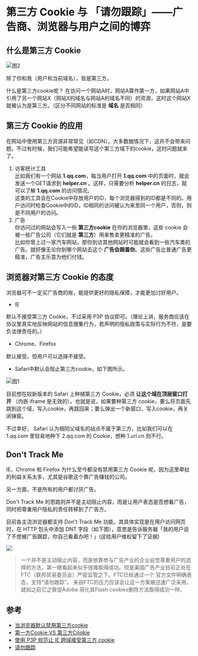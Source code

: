 # 第三方 Cookie 与 「请勿跟踪」——广告商、浏览器与用户之间的博弈

## 什么是第三方 Cookie

![图2](http://imgcache.oa.com/photos/24237/f01738fc30ecc898f15c80c5b3b39d3e.png)

除了你和我（用户和当前域名），皆是第三方。

什么是第三方cookie呢？
在访问一个网站A时，网站A算作第一方，如果网站A中引用了另一个网站X（网站X的域名与网站A的域名不同）的资源，这时这个网站X就被认为是第三方。（区分不同网站的标准是 **域名** 是否相同）

## 第三方 Cookie 的应用

在网站中使用第三方资源非常常见（如CDN），大多数据情况下，这并不会带来问题。不过有时候，我们可能希望能读写这个第三方域下的cookie，这时问题就来了。

1. 访客统计工具<br>比如我们有一个网站 **1.qq.com**，每当用户打开 **1.qq.com** 中的页面时，就会发送一个GET请求到 **helper.cn** 。这样，只需要分析 **helper.cn** 的日志，就可以了解 **1.qq.com** 的访问情况。<br>这类的工具会在Cookie中存放用户的ID，每个浏览器得到的ID都是不同的。用户访问时检查Cookie中的ID，ID相同的访问被认为来至同一个用户，否则，则是不同用户的访问。
2. 广告<br>你访问过的网站会写入一些 **第三方cookie** 在你的浏览器里，这些 cookie 会被一些广告公司（它们就是 **第三方**）用来售卖更精准的广告。<br>比如你曾上过一家汽车网站，那你到访其他网站时可能就会看到一些汽车类的广告。就好像无论你到哪个网站去这个 **广告会跟着你**。这些广告比普通广告更精准，广告主乐意为他们付钱。

## 浏览器对第三方 Cookie 的态度 

浏览器可不一定买广告商的账，能提供更好的隐私保障，才能更加讨好用户。

+ IE

默认不接受第三方 Cookie，不过采用 P3P 协议即可。（理论上讲，服务商应该在协议里真实地反映网站的信息搜集行为，若声明的隐私政策与实际行为不符，是要负法律责任的。）

+ Chrome、Firefox

默认接受。但用户可以选择不接受。

+ Safari中默认会阻止第三方cookie，如下图所示。

![图1](http://imgcache.oa.com/photos/24237/259e1ed12aecb9d807dd82844ca3862a.png)

目前想在较新版本的 Safari 上种植第三方 Cookie，必须 **让这个域在顶层窗口打开** （内嵌 iframe 是无效的）。也就是说，如果要种第三方 cookie，要么将页面先跳到这个域，写入cookie，再跳回来；要么弹出一个新窗口，写入cookie，再关闭弹窗。

不过幸好， Safari 认为相同父域名的站点不属于第三方，比如我们可以在 1.qq.com 里轻易地种下 2.qq.com 的 Cookie，想种 1.url.cn 则不行。 

## Don't Track Me

IE、Chrome 和 Firefox 为什么至今都没有禁用第三方 Cookie 呢，因为这里牵扯的利益关系太多，尤其是谷歌这个靠广告赚钱的公司。

另一方面，不是所有的用户都讨厌广告。

Don't Track Me 的思路则并不是主动阻止内容，而是让用户表态是否想看广告，同时把尊重用户隐私的责任转移到了广告方。

目前各主流浏览器都支持 Don't Track Me 功能，其具体实现是在用户访问网页时，在 HTTP 包头中添加 DNT 字段（如下图），意思是告诉服务器「我的用户说了不想被广告跟踪，你自己看着办吧！」(这给用户维权留下了证据)

![](http://imgcache.oa.com/photos/24237/7b2a5e2248573c7895213d028dbf1c15.png)

> 一个并不是主动阻止内容，而是依靠参与广告产业的企业自觉尊重用户的选择的方法，第一眼看起来似乎很难取得成功。但是美国广告产业目前正处在FTC（联邦贸易委员会）严密监管之下。FTC已经通过一个 官方文件明确表态，支持“请勿跟踪”。 来自FTC的压力应该会让这一方案被迅速广泛采用，就如之前它之敦促Adobe 简化其Flash cookies删除方法取得成功一样。



## 参考

- [当浏览器默认禁用第三方cookie](http://oldj.net/article/third-party-cookie/)
- [第一方Cookie VS 第三方Cookie](http://linux.cn/thread/4124/1/1/)
- [使用 P3P 规范让 IE 跨域接受第三方 cookie](http://www.lovelucy.info/ie-accept-third-party-cookie.html)
- [请勿跟踪](http://www.baike.com/wiki/%E8%AF%B7%E5%8B%BF%E8%B7%9F%E8%B8%AA)